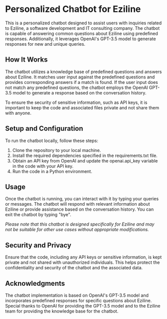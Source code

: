 # **Personalized Chatbot for Eziline**


This is a personalized chatbot designed to assist users with inquiries related to Eziline, a software development and IT consulting company. The chatbot is capable of answering common questions about Eziline using predefined responses. Additionally, it leverages OpenAI's GPT-3.5 model to generate responses for new and unique queries.

## **How It Works**


The chatbot utilizes a knowledge base of predefined questions and answers about Eziline. It matches user input against the predefined questions and provides corresponding answers if a match is found. If the user input does not match any predefined questions, the chatbot employs the OpenAI GPT-3.5 model to generate a response based on the conversation history.

To ensure the security of sensitive information, such as API keys, it is important to keep the code and associated files private and not share them with anyone.

## **Setup and Configuration**


To run the chatbot locally, follow these steps:

1. Clone the repository to your local machine.
2. Install the required dependencies specified in the requirements.txt file.
3. Obtain an API key from OpenAI and update the openai.api_key variable in the code with your API key.
4. Run the code in a Python environment.

## **Usage**
Once the chatbot is running, you can interact with it by typing your queries or messages. The chatbot will respond with relevant information about Eziline or provide assistance based on the conversation history. You can exit the chatbot by typing "bye".

_Please note that this chatbot is designed specifically for Eziline and may not be suitable for other use cases without appropriate modifications._
## **Security and Privacy**
Ensure that the code, including any API keys or sensitive information, is kept private and not shared with unauthorized individuals. This helps protect the confidentiality and security of the chatbot and the associated data.

## **Acknowledgments**
The chatbot implementation is based on OpenAI's GPT-3.5 model and incorporates predefined responses for specific questions about Eziline. Special thanks to OpenAI for providing the GPT-3.5 model and to the Eziline team for providing the knowledge base for the chatbot.

